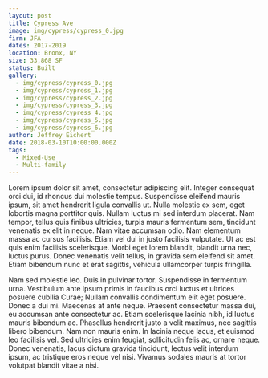 ```yaml
---
layout: post
title: Cypress Ave
image: img/cypress/cypress_0.jpg
firm: JFA
dates: 2017-2019
location: Bronx, NY
size: 33,868 SF
status: Built
gallery:
  - img/cypress/cypress_0.jpg
  - img/cypress/cypress_1.jpg
  - img/cypress/cypress_2.jpg
  - img/cypress/cypress_3.jpg
  - img/cypress/cypress_4.jpg
  - img/cypress/cypress_5.jpg
  - img/cypress/cypress_6.jpg
author: Jeffrey Eichert
date: 2018-03-10T10:00:00.000Z
tags:
  - Mixed-Use
  - Multi-family
---
```


Lorem ipsum dolor sit amet, consectetur adipiscing elit. Integer consequat orci dui, id rhoncus dui molestie tempus. Suspendisse eleifend mauris ipsum, sit amet hendrerit ligula convallis ut. Nulla molestie ex sem, eget lobortis magna porttitor quis. Nullam luctus mi sed interdum placerat. Nam tempor, tellus quis finibus ultricies, turpis mauris fermentum sem, tincidunt venenatis ex elit in neque. Nam vitae accumsan odio. Nam elementum massa ac cursus facilisis. Etiam vel dui in justo facilisis vulputate. Ut ac est quis enim facilisis scelerisque. Morbi eget lorem blandit, blandit urna nec, luctus purus. Donec venenatis velit tellus, in gravida sem eleifend sit amet. Etiam bibendum nunc et erat sagittis, vehicula ullamcorper turpis fringilla.

Nam sed molestie leo. Duis in pulvinar tortor. Suspendisse in fermentum urna. Vestibulum ante ipsum primis in faucibus orci luctus et ultrices posuere cubilia Curae; Nullam convallis condimentum elit eget posuere. Donec a dui mi. Maecenas at ante neque. Praesent consectetur massa dui, eu accumsan ante consectetur ac. Etiam scelerisque lacinia nibh, id luctus mauris bibendum ac. Phasellus hendrerit justo a velit maximus, nec sagittis libero bibendum. Nam non mauris enim. In lacinia neque lacus, et euismod leo facilisis vel. Sed ultricies enim feugiat, sollicitudin felis ac, ornare neque. Donec venenatis, lacus dictum gravida tincidunt, lectus velit interdum ipsum, ac tristique eros neque vel nisi. Vivamus sodales mauris at tortor volutpat blandit vitae a nisi.
